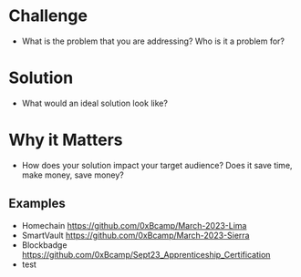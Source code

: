 # Challenge
- What is the problem that you are addressing?  Who is it a problem for?

# Solution
- What would an ideal solution look like? 

# Why it Matters
- How does your solution impact your target audience?  Does it save time, make money, save money?

## Examples
- Homechain https://github.com/0xBcamp/March-2023-Lima
- SmartVault https://github.com/0xBcamp/March-2023-Sierra
- Blockbadge https://github.com/0xBcamp/Sept23_Apprenticeship_Certification
- test
